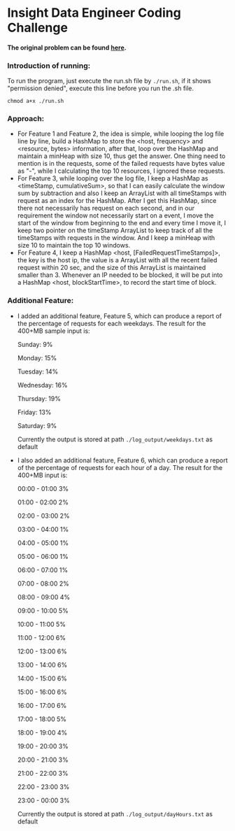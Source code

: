 # Insight Data Engineer Coding Challenge

#### The original problem can be found [here](https://github.com/InsightDataScience/fansite-analytics-challenge).

### Introduction of running:
To run the program, just execute the run.sh file by ```./run.sh```, if it shows "permission denied", execute this line before you run the .sh file.
~~~~
chmod a+x ./run.sh
~~~~

### Approach:

* For Feature 1 and Feature 2, the idea is simple, while looping the log file line by line, build a HashMap to store the <host, frequency> and <resource, bytes> information, after that, loop over the HashMap and maintain a minHeap with size 10, thus get the answer. One thing need to mention is in the requests, some of the failed requests have bytes value as "-", while I calculating the top 10 resources, I ignored these requests.
* For Feature 3, while looping over the log file, I keep a HashMap as <timeStamp, cumulativeSum>, so that I can easily calculate the window sum by subtraction and also I keep an ArrayList with all timeStamps with request as an index for the HashMap. After I get this HashMap, since there not necessarily has request on each second, and in our requirement the window not necessarily start on a event, I move the start of the window from beginning to the end and every time I move it, I keep two pointer on the timeStamp ArrayList to keep track of all the timeStamps with requests in the window. And I keep a minHeap with size 10 to maintain the top 10 windows.
* For Feature 4, I keep a HashMap <host, [FailedRequestTimeStamps]>, the key is the host ip, the value is a ArrayList with all the recent failed request within 20 sec, and the size of this ArrayList is maintained smaller than 3. Whenever an IP needed to be blocked, it will be put into a HashMap <host, blockStartTime>, to record the start time of block.

### Additional Feature:
* I added an additional feature, Feature 5, which can produce a report of the percentage of requests for each weekdays. The result for the 400+MB sample input is:

  Sunday: 9%

  Monday: 15%

  Tuesday: 14%

  Wednesday: 16%

  Thursday: 19%

  Friday: 13%

  Saturday: 9%

  Currently the output is stored at path ```./log_output/weekdays.txt``` as default


* I also added an additional feature, Feature 6, which can produce a report of the percentage of requests for each hour of a day. The result for the 400+MB input is:

  00:00 - 01:00 3%

  01:00 - 02:00 2%

  02:00 - 03:00 2%

  03:00 - 04:00 1%

  04:00 - 05:00 1%

  05:00 - 06:00 1%

  06:00 - 07:00 1%

  07:00 - 08:00 2%

  08:00 - 09:00 4%

  09:00 - 10:00 5%

  10:00 - 11:00 5%

  11:00 - 12:00 6%

  12:00 - 13:00 6%

  13:00 - 14:00 6%

  14:00 - 15:00 6%

  15:00 - 16:00 6%

  16:00 - 17:00 6%

  17:00 - 18:00 5%

  18:00 - 19:00 4%

  19:00 - 20:00 3%

  20:00 - 21:00 3%

  21:00 - 22:00 3%

  22:00 - 23:00 3%

  23:00 - 00:00 3%

  Currently the output is stored at path ```./log_output/dayHours.txt``` as default


